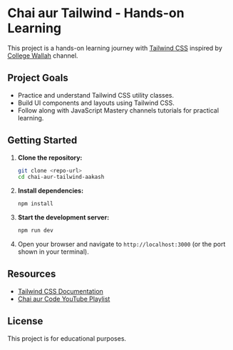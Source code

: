 # Chai aur Tailwind - Hands-on Learning

This project is a hands-on learning journey with [Tailwind CSS](https://tailwindcss.com/) inspired by [College Wallah](https://www.youtube.com/watch?v=_9mTJ84uL1Q) channel.

## Project Goals

- Practice and understand Tailwind CSS utility classes.
- Build UI components and layouts using Tailwind CSS.
- Follow along with JavaScript Mastery channels tutorials for practical learning.

## Getting Started

1. **Clone the repository:**
   ```sh
   git clone <repo-url>
   cd chai-aur-tailwind-aakash
   ```

2. **Install dependencies:**
   ```sh
   npm install
   ```

3. **Start the development server:**
   ```sh
   npm run dev
   ```

4. Open your browser and navigate to `http://localhost:3000` (or the port shown in your terminal).

## Resources

- [Tailwind CSS Documentation](https://tailwindcss.com/docs)
- [Chai aur Code YouTube Playlist](https://www.youtube.com/@HiteshChoudharydotcom)

## License

This project is for educational purposes.

